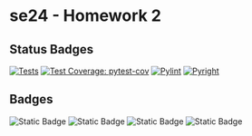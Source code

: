 # se24 - Homework 2

## Status Badges

[![Tests](https://img.shields.io/badge/tests-passing-green)](https://github.com/se24ncsu/se24_hw2/actions/runs/10839781374)
[![Test Coverage: pytest-cov](https://img.shields.io/badge/coverage-100%25-green)](https://github.com/se24ncsu/se24_hw2/actions/runs/10839781374)
[![Pylint](https://img.shields.io/badge/pylint-10.00-green)](https://github.com/se24ncsu/se24_hw2/actions/runs/10839781374)
[![Pyright](https://img.shields.io/badge/pyright-passing-green)](https://github.com/se24ncsu/se24_hw2/actions/runs/10839781374)

## Badges

![Static Badge](https://img.shields.io/badge/language-python-blue)
![Static Badge](https://img.shields.io/badge/license-MIT-purple)
![Static Badge](https://img.shields.io/badge/platform-linux-orange)
![Static Badge](https://img.shields.io/badge/Code_Formatting-autopep8-blue)
